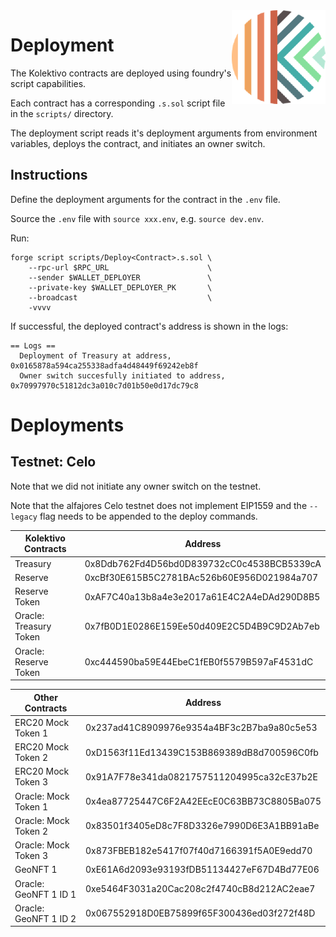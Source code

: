 <img align="right" width="150" height="150" top="100" src="./assets/kolektivo.png">

# Deployment

The Kolektivo contracts are deployed using foundry's script capabilities.

Each contract has a corresponding `.s.sol` script file in the `scripts/` directory.

The deployment script reads it's deployment arguments from environment variables, deploys the contract, and initiates an owner switch.

## Instructions

Define the deployment arguments for the contract in the `.env` file.

Source the `.env` file with `source xxx.env`, e.g. `source dev.env`.

Run:

```
forge script scripts/Deploy<Contract>.s.sol \
    --rpc-url $RPC_URL                      \
    --sender $WALLET_DEPLOYER               \
    --private-key $WALLET_DEPLOYER_PK       \
    --broadcast                             \
    -vvvv
```

If successful, the deployed contract's address is shown in the logs:

```
== Logs ==
  Deployment of Treasury at address, 0x0165878a594ca255338adfa4d48449f69242eb8f
  Owner switch succesfully initiated to address, 0x70997970c51812dc3a010c7d01b50e0d17dc79c8
```

# Deployments

## Testnet: Celo

Note that we did not initiate any owner switch on the testnet.

Note that the alfajores Celo testnet does not implement EIP1559 and the
`--legacy` flag needs to be appended to the deploy commands.

  | Kolektivo Contracts    | Address                                    |
  | ---------------------- | ------------------------------------------ |
  | Treasury               | 0x8Ddb762Fd4D56bd0D839732cC0c4538BCB5339cA |
  | Reserve                | 0xcBf30E615B5C2781BAc526b60E956D021984a707 |
  | Reserve Token          | 0xAF7C40a13b8a4e3e2017a61E4C2A4eDAd290D8B5 |
  | Oracle: Treasury Token | 0x7fB0D1E0286E159Ee50d409E2C5D4B9C9D2Ab7eb |
  | Oracle: Reserve Token  | 0xc444590ba59E44EbeC1fEB0f5579B597aF4531dC |
   
  | Other Contracts        | Address                                    |
  | ---------------------- | ------------------------------------------ |
  | ERC20 Mock Token 1     | 0x237ad41C8909976e9354a4BF3c2B7ba9a80c5e53 |
  | ERC20 Mock Token 2     | 0xD1563f11Ed13439C153B869389dB8d700596C0fb |
  | ERC20 Mock Token 3     | 0x91A7F78e341da0821757511204995ca32cE37b2E |
  | Oracle: Mock Token 1   | 0x4ea87725447C6F2A42EEcE0C63BB73C8805Ba075 |
  | Oracle: Mock Token 2   | 0x83501f3405eD8c7F8D3326e7990D6E3A1BB91aBe |
  | Oracle: Mock Token 3   | 0x873FBEB182e5417f07f40d7166391f5A0E9edd70 |
  | GeoNFT 1               | 0xE61A6d2093e93193fDB51134427eF67D4Bd77E06 |
  | Oracle: GeoNFT 1 ID 1  | 0xe5464F3031a20Cac208c2f4740cB8d212AC2eae7 |
  | Oracle: GeoNFT 1 ID 2  | 0x067552918D0EB75899f65F300436ed03f272f48D |
